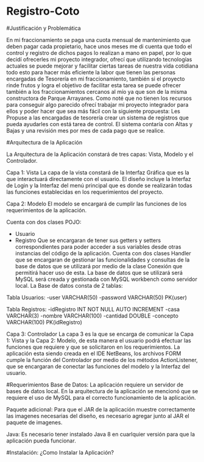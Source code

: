 # Registro-Coto
#Justificación y Problemática

En mi fraccionamiento se paga una cuota mensual de mantenimiento que deben pagar cada propietario, hace unos meses me di cuenta que todo el control y registro de dichos pagos lo realizan a mano en papel, por lo que decidí ofrecerles mi proyecto integrador, ofrecí que utilizando tecnologías actuales se puede mejorar y facilitar ciertas tareas de nuestra vida cotidiana todo esto para hacer más eficiente la labor que tienen las personas encargadas de Tesorería en mi fraccionamiento, también si el proyecto rinde frutos y logra el objetivo de facilitar esta tarea se puede ofrecer también a los fraccionamientos cercanos al mío ya que son de la misma constructora de Parque Arrayanes.
Como noté que no tienen los recursos para conseguir algo parecido ofrecí trabajar mi proyecto integrador para ellos y poder hacer que sea más fácil con la siguiente propuesta:
Les Propuse a las encargadas de tesorería crear un sistema de registros que pueda ayudarles con está tarea de control. El sistema contaría con Altas y Bajas y una revisión mes por mes de cada pago que se realice.

#Arquitectura de la Aplicación

La Arquitectura de la Aplicación constará de tres capas: Vista, Modelo y el Controlador.

Capa 1: Vista
La capa de la vista constará de la Interfaz Gráfica que es la que interactuará directamente con el usuario. El diseño incluye la Interfaz de Login y la Interfaz del menú principal que es donde se realizarán todas las funciones establecidas en los requerimientos del proyecto.

Capa 2: Modelo
El modelo se encargará de cumplir las funciones de los requerimientos de la aplicación.

Cuenta con dos clases POJO:
-	Usuario
-	Registro
Que se encargaran de tener sus getters y setters correspondientes para poder acceder a sus variables desde otras instancias del código de la aplicación.
Cuenta con dos clases Handler que se encargaran de gestionar las funcionalidades y consultas de la base de datos que se utilizará por medio de la clase Conexión que permitirá hacer uso de esta.
La base de datos que se utilizará será MySQL será creada y gestionada con MySQL workbench como servidor local.
La Base de datos consta de 2 tablas:

Tabla Usuarios:
-user VARCHAR(50)
-password VARCHAR(50)
PK(user)

Tabla Registros:
-idRegistro INT NOT NULL AUTO INCREMENT
-casa VARCHAR(3)
-nombre VARCHAR(100)
-cantidad DOUBLE
-concepto VARCHAR(100)
PK(idRegistro)

Capa 3: Controlador
La capa 3 es la que se encarga de comunicar la Capa 1: Vista y la Capa 2: Modelo, de esta manera el usuario podrá efectuar las funciones que requiere y que se solicitaron en los requerimientos.
La aplicación esta siendo creada en el IDE NetBeans, los archivos FORM cumple la función del Controlador por medio de los métodos ActionListener, que se encargaran de conectar las funciones del modelo y la Interfaz del usuario.

#Requerimientos
Base de Datos:
La aplicación requiere un servidor de bases de datos local. 
En la arquitectura de la aplicación se mencionó que se requiere el uso de MySQL para el correcto funcionamiento de la aplicación.

Paquete adicional:
Para que el JAR de la aplicación muestre correctamente las imagenes necesarias del diseño, es necesario agregar junto al JAR el paquete de imagenes.

Java:
Es necesario tener instalado Java 8 en cuarlquier versión para que la aplicación pueda funcionar.

#Instalación:
¿Como Instalar la Aplicación?

